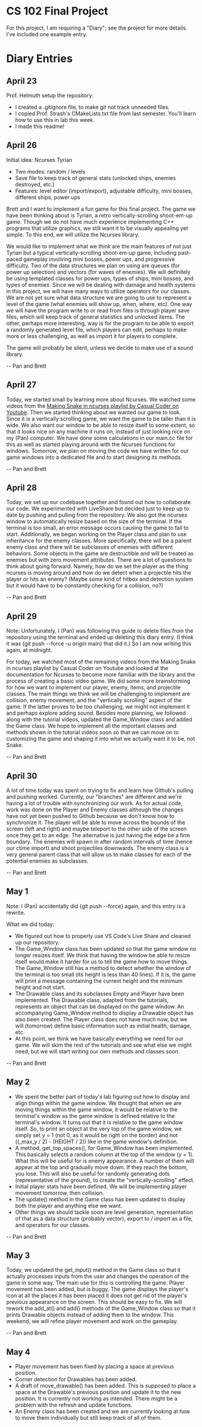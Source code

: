 # CS 102 Final Project

For this project, I am requiring a "Diary"; see the project for more details. I've included one example entry.

# Diary Entries

## April 23

Prof. Helmuth setup the repository:
- I created a .gitignore file, to make git not track unneeded files.
- I copied Prof. Strash's CMakeLists.txt file from last semester. You'll learn how to use this in lab this week.
- I made this readme!

## April 26

Initial idea: Ncurses Tyrian
- Two modes: random / levels
- Save file to keep track of general stats (unlocked ships, enemies destroyed, etc.)
- Features: level editor (import/export), adjustable difficulty, mini bosses, different ships, power ups

Brett and I want to implement a fun game for this final project. The game we have been thinking about is Tyrian, a retro vertically-scrolling shoot-em-up game. Though we do not have much experience implementing C++ programs that utilize graphics, we still want it to be visually appealing yet simple. To this end, we will utilize the Ncurses library.

We would like to implement what we think are the main features of not just Tyrian but a typical vertically-scrolling shoot-em-up game, including past-paced gameplay involving mini bosses, power ups, and progressive difficulty. Two of the data structures we plan on using are queues (for power up selection) and vectors (for waves of enemies). We will definitely be using templated classes for power ups, types of ships, mini bosses, and types of enemies. Since we will be dealing with damage and health systems in this project, we will have many ways to utilize operators for our classes. We are not yet sure what data structure we are going to use to represent a level of the game (what enemies will show up, when, where, etc). One way we will have the program write to or read from files is through player save files, which will keep track of general statistics and unlocked items. The other, perhaps more interesting, way is for the program to be able to export a randomly generated level file, which players can edit, perhaps to make more or less challenging, as well as import it for players to complete.

The game will probably be silent, unless we decide to make use of a sound library.

-- Pan and Brett

## April 27

Today, we started small by learning more about Ncurses. We watched some videos from the [Making Snake in ncurses playlist by Casual Coder on Youtube](https://www.youtube.com/playlist?list=PL2U2TQ__OrQ_TV2-wuHqGaK8qlnxgKUvK). Then we started thinking about we wanted our game to look. Since it is a vertically scrolling game, we want the game to be taller than it is wide. We also want our window to be able to resize itself to some extent, so that it looks nice on any machine it runs on, instead of just looking nice on my (Pan) computer. We have done some calculations in our main.cc file for this as well as started playing around with the Ncurses functions for windows. Tomorrow, we plan on moving the code we have written for our game windows into a dedicated file and to start designing its methods.

-- Pan and Brett

## April 28

Today, we set up our codebase together and found out how to collaborate our code. We experimented with LiveShare but decided just to keep up to date by pushing and pulling from the repository. We also got the ncurses window to automatically resize based on the size of the terminal. If the terminal is too small, an error message occurs causing the game to fail to start. Additionally, we began working on the Player class and plan to use inheritance for the enemy classes. More specifically, there will be a parent enemy class and there will be subclasses of enemies with different behaviors. Some objects in the game are destructible and will be treated as enemies but with zero movement attributes. There are a lot of questions to think about going forward. Namely, how do we set the player as the thing ncurses is moving around and how do we detect when a projectile hits the player or hits an enemy? (Maybe some kind of hitbox and detection system but it would have to be constantly checking for a collision, no?)

-- Pan and Brett

## April 29

Note: Unfortunately, I (Pan) was following this guide to delete files from the repository using the terminal and ended up deleting this diary entry. (I think it was {git push --force -u origin main} that did it.) So I am now writing this again, at midnight.

For today, we watched most of the remaining videos from the Making Snake in ncurses playlist by Casual Coder on Youtube and looked at the documentation for Ncurses to become more familiar with the library and the process of creating a basic video game. We did some more brainstorming for how we want to implement our player, enemy, items, and projectile classes. The main things we think we will be challenging to implement are collision, enemy movement, and the "vertically scrolling" aspect of the game. If the latter proves to be too challenging, we might not implement it and perhaps explore adding sound. Besides more planning, we followed along with the tutorial videos, updated the Game_Window class and added the Game class. We hope to implement all the important classes and methods shown in the tutorial videos soon so that we can move on to customizing the game and shaping it into what we actually want it to be, not Snake.

-- Pan and Brett

## April 30

A lot of time today was spent on trying to fix and learn how Github's pulling and pushing worked. Currently, our "branches" are different and we're having a lot of trouble with synchronizing our work. As for actual code, work was done on the Player and Enemy classes although the changes have not yet been pushed to Github because we don't know how to synchronize it. The player will be able to move across the bounds of the screen (left and right) and maybe teleport to the other side of the screen once they get to an edge. The alternative is just having the edge be a firm boundary. The enemies will spawn in after random intervals of time (hence our ctime import) and shoot projectiles downwards. The enemy class is a very general parent class that will allow us to make classes for each of the potential enemies as subclasses.

-- Pan and Brett

## May 1

Note: I (Pan) accidentally did {git push --force} again, and this entry is a rewrite.

What we did today:
- We figured out how to properly use VS Code's Live Share and cleaned up our repository.
- The Game_Window class has been updated so that the game window no longer resizes itself. We think that having the window be able to resize itself would make it harder for us to tell the game how to move things. The Game_Window still has a method to detect whether the window of the terminal is too small (its height is less than 40 lines). If it is, the game will print a message containing the current height and the minimum height and not start.
- The Drawable class and its subclasses Empty and Player have been implemented. The Drawable class, adapted from the tutorials, represents an object that can be displayed on the game window. An accompanying Game_Window method to display a Drawable object has also been created. The Player class does not have much now, but we will (tomorrow) define basic information such as initial health, damage, etc.
- At this point, we think we have basically everything we need for our game. We will skim the rest of the tutorials and see what else we might need, but we will start writing our own methods and classes soon.

-- Pan and Brett

## May 2

- We spent the better part of today's lab figuring out how to display and align things within the game window. We thought that when we are moving things within the game window, it would be relative to the terminal's window as the game window is defined relative to the terminal's window. It turns out that it is relative to the game window itself. So, to print an object at the very top of the game window, we simply set y = 1 (not 0, as it would be right on the border) and not ((_max_y / 2) - (HEIGHT / 2)) like in the game window's definition.
- A method, get_top_spaces(), for Game_Window has been implemented. This basically selects a random column at the top of the window (y = 1). What this will be useful for is enemy appearance. A number of them will appear at the top and gradually move down. If they reach the bottom, you lose. This will also be useful for randomly generating dots (representative of the ground), to create the "vertically-scrolling" effect.
- Initial player stats have been defined. We will be implementing player movement tomorrow, then collision.
- The update() method in the Game class has been updated to display both the player and anything else we want.
- Other things we should tackle soon are level generation, representation of that as a data structure (probably vector), export to / import as a file, and operators for our classes.

-- Pan and Brett

## May 3

Today, we updated the get_input() method in the Game class so that it actually processes inputs from the user and changes the operation of the game in some way. The main use for this is controlling the game. Player movement has been added, but is buggy. The game displays the player's icon at all the places it has been placed it does not get rid of the player's previous appearance on the screen. This should be easy to fix. We will rework the add_at() and add() methods of the Game_Window class so that it prints Drawable objects instead of adding them to the window. This weekend, we will refine player movement and work on the gameplay.

-- Pan and Brett

## May 4

- Player movement has been fixed by placing a space at previous position.
- Corner detection for Drawables has been added.
- A draft of move_drawable() has been added. This is supposed to place a space at the Drawable's previous position and update it to the new position. It is currently not working as intended. There might be a problem with the refresh and update functions.
- An Enemy class has been created and we are currently looking at how to move them individually but still keep track of all of them.